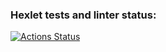 ### Hexlet tests and linter status:
[![Actions Status](https://github.com/Darga113/qa-engineer-project-84/workflows/hexlet-check/badge.svg)](https://github.com/Darga113/qa-engineer-project-84/actions)